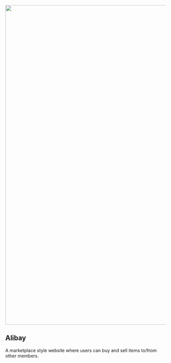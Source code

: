 <p align="center">
   <img width="1000" src="https://github.com/sarahfogalin/alibay/blob/master/images/alibay-banner.png" 
</p>

## Alibay

A marketplace style website where users can buy and sell items to/from other members.
